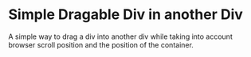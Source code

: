 # Simple Dragable Div in another Div

A simple way to drag a div into another div while taking into account browser scroll position and the position of the container.
